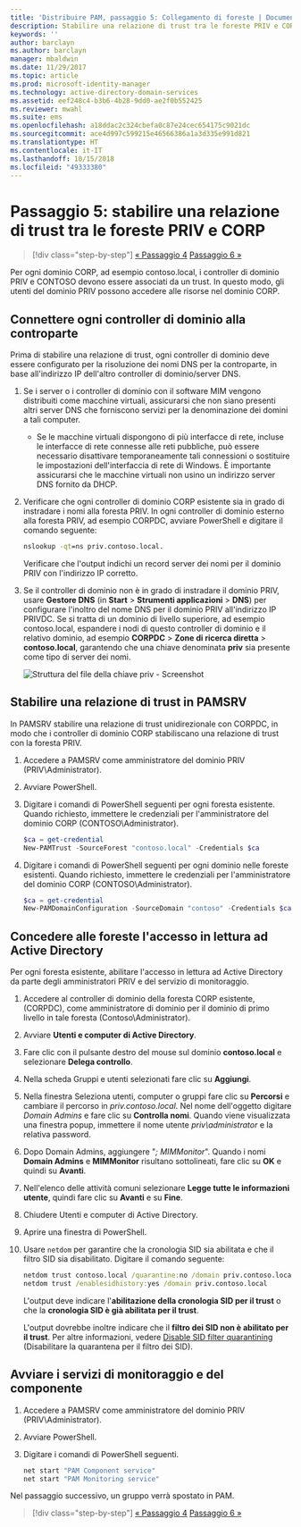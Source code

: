 ```yaml
---
title: 'Distribuire PAM, passaggio 5: Collegamento di foreste | Documentazione Microsoft'
description: Stabilire una relazione di trust tra le foreste PRIV e CORP in modo che gli utenti con privilegi nella foresta PRIV possano accedere alle risorse CORP.
keywords: ''
author: barclayn
ms.author: barclayn
manager: mbaldwin
ms.date: 11/29/2017
ms.topic: article
ms.prod: microsoft-identity-manager
ms.technology: active-directory-domain-services
ms.assetid: eef248c4-b3b6-4b28-9dd0-ae2f0b552425
ms.reviewer: mwahl
ms.suite: ems
ms.openlocfilehash: a18ddac2c324cbefa0c87e24cec654175c9021dc
ms.sourcegitcommit: ace4d997c599215e46566386a1a3d335e991d821
ms.translationtype: HT
ms.contentlocale: it-IT
ms.lasthandoff: 10/15/2018
ms.locfileid: "49333380"
---
```

# <a name="step-5--establish-trust-between-priv-and-corp-forests"></a>Passaggio 5: stabilire una relazione di trust tra le foreste PRIV e CORP

> [!div class="step-by-step"]
> [« Passaggio 4](step-4-install-mim-components-on-pam-server.md)
> [Passaggio 6 »](step-6-transition-group-to-pam.md)

Per ogni dominio CORP, ad esempio contoso.local, i controller di dominio PRIV e CONTOSO devono essere associati da un trust. In questo modo, gli utenti del dominio PRIV possono accedere alle risorse nel dominio CORP.

## <a name="connect-each-domain-controller-to-its-counterpart"></a>Connettere ogni controller di dominio alla controparte

Prima di stabilire una relazione di trust, ogni controller di dominio deve essere configurato per la risoluzione dei nomi DNS per la controparte, in base all'indirizzo IP dell'altro controller di dominio/server DNS.

1.  Se i server o i controller di dominio con il software MIM vengono distribuiti come macchine virtuali, assicurarsi che non siano presenti altri server DNS che forniscono servizi per la denominazione dei domini a tali computer.
    - Se le macchine virtuali dispongono di più interfacce di rete, incluse le interfacce di rete connesse alle reti pubbliche, può essere necessario disattivare temporaneamente tali connessioni o sostituire le impostazioni dell'interfaccia di rete di Windows. È importante assicurarsi che le macchine virtuali non usino un indirizzo server DNS fornito da DHCP.

2.  Verificare che ogni controller di dominio CORP esistente sia in grado di instradare i nomi alla foresta PRIV. In ogni controller di dominio esterno alla foresta PRIV, ad esempio CORPDC, avviare PowerShell e digitare il comando seguente:

    ```cmd
    nslookup -qt=ns priv.contoso.local.
    ```
    Verificare che l'output indichi un record server dei nomi per il dominio PRIV con l'indirizzo IP corretto.

3.  Se il controller di dominio non è in grado di instradare il dominio PRIV, usare **Gestore DNS** (in **Start** > **Strumenti applicazioni** > **DNS**) per configurare l'inoltro del nome DNS per il dominio PRIV all'indirizzo IP PRIVDC. Se si tratta di un dominio di livello superiore, ad esempio contoso.local, espandere i nodi di questo controller di dominio e il relativo dominio, ad esempio **CORPDC** > **Zone di ricerca diretta** > **contoso.local**, garantendo che una chiave denominata **priv** sia presente come tipo di server dei nomi.

    ![Struttura del file della chiave priv - Screenshot](./media/PAM_GS_DNS_Manager.png)

## <a name="establish-trust-on-pamsrv"></a>Stabilire una relazione di trust in PAMSRV

In PAMSRV stabilire una relazione di trust unidirezionale con CORPDC, in modo che i controller di dominio CORP stabiliscano una relazione di trust con la foresta PRIV.

1. Accedere a PAMSRV come amministratore del dominio PRIV (PRIV\Administrator).

2.  Avviare PowerShell.

3.  Digitare i comandi di PowerShell seguenti per ogni foresta esistente. Quando richiesto, immettere le credenziali per l'amministratore del dominio CORP (CONTOSO\Administrator).

    ```PowerShell
    $ca = get-credential
    New-PAMTrust -SourceForest "contoso.local" -Credentials $ca
    ```

4.  Digitare i comandi di PowerShell seguenti per ogni dominio nelle foreste esistenti. Quando richiesto, immettere le credenziali per l'amministratore del dominio CORP (CONTOSO\Administrator).

    ```PowerShell
    $ca = get-credential
    New-PAMDomainConfiguration -SourceDomain "contoso" -Credentials $ca
    ```

## <a name="give-forests-read-access-to-active-directory"></a>Concedere alle foreste l'accesso in lettura ad Active Directory

Per ogni foresta esistente, abilitare l'accesso in lettura ad Active Directory da parte degli amministratori PRIV e del servizio di monitoraggio.

1. Accedere al controller di dominio della foresta CORP esistente, (CORPDC), come amministratore di dominio per il dominio di primo livello in tale foresta (Contoso\Administrator).  
2. Avviare **Utenti e computer di Active Directory**.  
3. Fare clic con il pulsante destro del mouse sul dominio **contoso.local** e selezionare **Delega controllo**.  
4. Nella scheda Gruppi e utenti selezionati fare clic su **Aggiungi**.  
5. Nella finestra Seleziona utenti, computer o gruppi fare clic su **Percorsi** e cambiare il percorso in *priv.contoso.local*.  Nel nome dell'oggetto digitare *Domain Admins* e fare clic su **Controlla nomi**. Quando viene visualizzata una finestra popup, immettere il nome utente *priv\administrator* e la relativa password.  
6. Dopo Domain Admins, aggiungere "*; MIMMonitor*". Quando i nomi **Domain Admins** e **MIMMonitor** risultano sottolineati, fare clic su **OK** e quindi su **Avanti**.  
7. Nell'elenco delle attività comuni selezionare **Legge tutte le informazioni utente**, quindi fare clic su **Avanti** e su **Fine**.  
8. Chiudere Utenti e computer di Active Directory.

9. Aprire una finestra di PowerShell.
10. Usare `netdom` per garantire che la cronologia SID sia abilitata e che il filtro SID sia disabilitato. Digitare il comando seguente:
    ```cmd
    netdom trust contoso.local /quarantine:no /domain priv.contoso.local
    netdom trust /enablesidhistory:yes /domain priv.contoso.local
    ```
    L'output deve indicare l'**abilitazione della cronologia SID per il trust** o che la **cronologia SID è già abilitata per il trust**.

    L'output dovrebbe inoltre indicare che il **filtro dei SID non è abilitato per il trust**. Per altre informazioni, vedere [Disable SID filter quarantining](http://technet.microsoft.com/library/cc772816.aspx) (Disabilitare la quarantena per il filtro dei SID).

## <a name="start-the-monitoring-and-component-services"></a>Avviare i servizi di monitoraggio e del componente

1.  Accedere a PAMSRV come amministratore del dominio PRIV (PRIV\Administrator).

2.  Avviare PowerShell.

3.  Digitare i comandi di PowerShell seguenti.

    ```cmd
    net start "PAM Component service"
    net start "PAM Monitoring service"
    ```

Nel passaggio successivo, un gruppo verrà spostato in PAM.

> [!div class="step-by-step"]
> [« Passaggio 4](step-4-install-mim-components-on-pam-server.md)
> [Passaggio 6 »](step-6-transition-group-to-pam.md)
